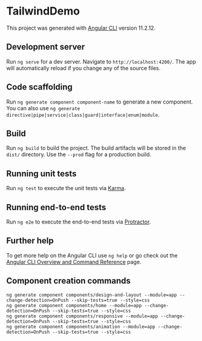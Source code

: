 # TailwindDemo

This project was generated with [Angular CLI](https://github.com/angular/angular-cli) version 11.2.12.

## Development server

Run `ng serve` for a dev server. Navigate to `http://localhost:4200/`. The app will automatically reload if you change any of the source files.

## Code scaffolding

Run `ng generate component component-name` to generate a new component. You can also use `ng generate directive|pipe|service|class|guard|interface|enum|module`.

## Build

Run `ng build` to build the project. The build artifacts will be stored in the `dist/` directory. Use the `--prod` flag for a production build.

## Running unit tests

Run `ng test` to execute the unit tests via [Karma](https://karma-runner.github.io).

## Running end-to-end tests

Run `ng e2e` to execute the end-to-end tests via [Protractor](http://www.protractortest.org/).

## Further help

To get more help on the Angular CLI use `ng help` or go check out the [Angular CLI Overview and Command Reference](https://angular.io/cli) page.

## Component creation commands

```
ng generate component components/design-and-layout --module=app --change-detection=OnPush --skip-tests=true --style=css
ng generate component components/home --module=app --change-detection=OnPush --skip-tests=true --style=css
ng generate component components/responsive --module=app --change-detection=OnPush --skip-tests=true --style=css
ng generate component components/animation --module=app --change-detection=OnPush --skip-tests=true --style=css
```
